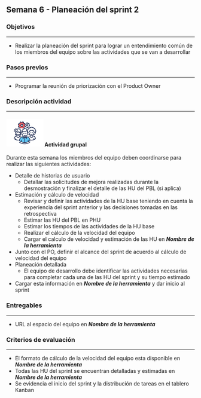 
## Semana 6 - Planeación del sprint 2

### Objetivos

---
* Realizar la planeación del sprint para lograr un entendimiento común de los miembros del equipo sobre las actividades que se van a desarrollar


### Pasos previos

---
* Programar la reunión de priorización con el Product Owner


### Descripción actividad

---
#### ![](./../../assets/images/grupo.png) Actividad grupal

Durante esta semana los miembros del equipo deben coordinarse para realizar las siguientes actividades:
* Detalle de historias de usuario
  * Detallar las solicitudes de mejora realizadas durante la desmostración y finalizar el detalle de las HU del PBL (si aplica)
* Estimación y cálculo de velocidad
  * Revisar y definir las actividades de la HU base teniendo en cuenta la experiencia del sprint anterior y las decisiones tomadas en las retrospectiva
  * Estimar las HU del PBL en PHU
  * Estimar los tiempos de las actividades de la HU base
  * Realizar el cálculo de la velocidad del equipo
  * Cargar el calculo de velocidad y estimación de las HU en **_Nombre de la herramienta_**
* Junto con el PO, definir el alcance del sprint de acuerdo al cálculo de velocidad del equipo
* Planeación detallada
  * El equipo de desarrollo debe identificar las actividades necesarias para completar cada una de las HU del sprint y su tiempo estimado
* Cargar esta información en **_Nombre de la herramienta_** y dar inicio al sprint

### Entregables
---
* URL al espacio del equipo en **_Nombre de la herramienta_**
 

### Criterios de evaluación

---
* El formato de cálculo de la velocidad del equipo esta disponible en **_Nombre de la herramienta_**
* Todas las HU del sprint se encuentran detalladas y estimadas en **_Nombre de la herramienta_**
* Se evidencia el inicio del sprint y la distribución de tareas en el tablero Kanban
